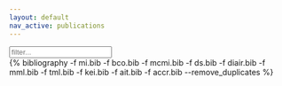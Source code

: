 ```yaml
---
layout: default
nav_active: publications
---
```


<input id="filter" type="text" size=20 placeholder="filter..." />
<div class="bib">
{% bibliography -f mi.bib -f bco.bib -f mcmi.bib -f ds.bib -f diair.bib -f mml.bib -f tml.bib -f kei.bib -f ait.bib -f accr.bib --remove_duplicates %}
</div>

<script type="text/javascript">
  function filter(text) {
    text = text.toLowerCase();
    var bibitems = document.querySelectorAll('ol.bibliography li');
    bibitems.forEach(el => el.style.display = 'none');
    bibitems.forEach(el => {
      var c = el.children;
      var tmp = c[c.length -1].value.toLowerCase();
      if(tmp.includes(text)) {
        el.style.display = 'inline';
      }
    });
  };
  document.addEventListener("DOMContentLoaded", function(event) {
    document.querySelector('#filter').addEventListener('input', (e) => {
      filter(document.querySelector('#filter').value);
    });
    var urlParts   = document.URL.split('#');
    if (urlParts.length > 1) {
        var anchor = decodeURIComponent(urlParts[1]);
        document.querySelector('#filter').value = anchor;
        filter(anchor);
    }
  });
</script>